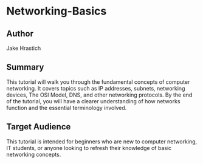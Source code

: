 # Networking-Basics

## Author
Jake Hrastich

## Summary
This tutorial will walk you through the fundamental concepts of computer networking. It covers topics such as IP addresses, subnets, networking devices, The OSI Model, DNS, and other networking protocols. By the end of the tutorial, you 
will have a clearer understanding of how networks function and the essential terminology involved.

## Target Audience
This tutorial is intended for beginners who are new to computer networking, IT students, or anyone looking to refresh their knowledge of basic networking concepts.
